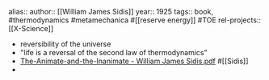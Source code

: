 alias::
author:: [[William James Sidis]]
year:: 1925
tags:: book, #thermodynamics #metamechanica #[[reserve energy]] #TOE
rel-projects:: [[X-Science]]


- reversibility of the universe
- "life is a reversal of the second law of thermodynamics"
- [The-Animate-and-the-Inanimate - William James Sidis.pdf](hook://file/l5RpvXQM2?p=MS4gS25vd2xlZGdlIExpYnJhcmllcy9NTSBIdWI=&n=The%2DAnimate%2Dand%2Dthe%2DInanimate%20%2D%20William%20James%20Sidis%2Epdf) #[[Sidis]]
-
